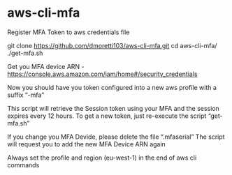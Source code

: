 # aws-cli-mfa
Register MFA Token to aws credentials file

git clone https://github.com/dmoretti103/aws-cli-mfa.git
cd aws-cli-mfa/
./get-mfa.sh

Get you MFA device ARN - https://console.aws.amazon.com/iam/home#/security_credentials

Now you should have you token configured into a new aws profile with a suffix “-mfa”

This script will retrieve the Session token using your MFA and the session expires every 12 hours.
To get a new token, just re-execute the script “get-mfa.sh”

If you change you MFA Devide, please delete the file “.mfaserial”
The script will request you to add the new MFA Device ARN again




Always set the profile and region (eu-west-1) in the end of aws cli commands
